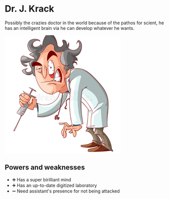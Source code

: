 # Dr. J. Krack

Possibly the crazies doctor in the world because of the pathos for scient, he has an intelligent brain via he can develop whatever he wants.

![hero picture](./../images/dr-j-krack.jpg)

## Powers and weaknesses

- ➕ Has a super birilliant mind
- ➕ Has an up-to-date digitized laboratory
- ➖ Need assistant's presence for not being attacked 

